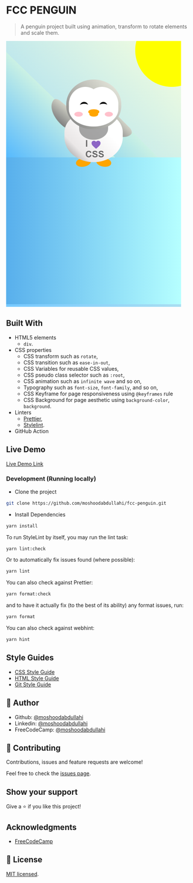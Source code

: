 # FCC PENGUIN

> A penguin project built using animation, transform to rotate elements and scale them.

![screenshot](./_C__projects_fcc_fcc-penguin_index.html.png)

## Built With

- HTML5 elements
  - `div`.
- CSS properties
  - CSS transform such as `rotate`,
  - CSS transition such as `ease-in-out`,
  - CSS Variables for reusable CSS values,
  - CSS pseudo class selector such as `:root`,
  - CSS animation such as `infinite wave` and so on,
  - Typography such as `font-size`, `font-family`, and so on,
  - CSS Keyframe for page responsiveness using `@keyframes` rule
  - CSS Background for page aesthetic using `background-color`, `background`.
- Linters
  - [Prettier](https://prettier.io/),
  - [Stylelint](https://stylelint.io/).
- GitHub Action

## Live Demo

[Live Demo Link](hhttps://fcc-penguin.netlify.app/)

### Development (Running locally)

- Clone the project

```bash
git clone https://github.com/moshoodabdullahi/fcc-penguin.git
```

- Install Dependencies

```bash
yarn install
```

To run StyleLint by itself, you may run the lint task:

```bash
yarn lint:check
```

Or to automatically fix issues found (where possible):

```bash
yarn lint
```

You can also check against Prettier:

```bash
yarn format:check
```

and to have it actually fix (to the best of its ability) any format issues, run:

```bash
yarn format
```

You can also check against webhint:

```bash
yarn hint
```

## Style Guides

- [CSS Style Guide](http://udacity.github.io/frontend-nanodegree-styleguide/css.html)
- [HTML Style Guide](http://udacity.github.io/frontend-nanodegree-styleguide/index.html)
- [Git Style Guide](https://udacity.github.io/git-styleguide/)

## 👤 Author

- Github: [@moshoodabdullahi](https://github.com/moshoodabdullahi)
- Linkedin: [@moshoodabdullahi](https://www.linkedin.com/in/moshoodabdullahi/)
- FreeCodeCamp: [@moshoodabdullahi](https://www.freecodecamp.org/moshoodabdullahi)

## 🤝 Contributing

Contributions, issues and feature requests are welcome!

Feel free to check the [issues page](../../issues).

## Show your support

Give a ⭐️ if you like this project!

## Acknowledgments

- [FreeCodeCamp](https://www.freecodecamp.org/)

## 📝 License

[MIT licensed](./LICENSE).
